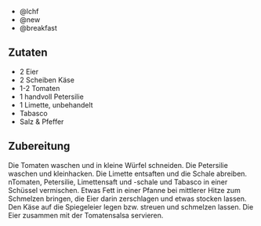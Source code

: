 - @lchf
- @new
- @breakfast

## Zutaten
- 2 Eier
- 2 Scheiben Käse
- 1-2 Tomaten
- 1 handvoll Petersilie
- 1 Limette, unbehandelt
- Tabasco
- Salz & Pfeffer

## Zubereitung
Die Tomaten waschen und in kleine Würfel schneiden. Die Petersilie waschen und kleinhacken. Die Limette entsaften und die Schale abreiben. nTomaten, Petersilie, Limettensaft und -schale und Tabasco in einer Schüssel vermischen.
Etwas Fett in einer Pfanne bei mittlerer Hitze zum Schmelzen bringen, die Eier darin zerschlagen und etwas stocken lassen. Den Käse auf die Spiegeleier legen bzw. streuen und schmelzen lassen.
Die Eier zusammen mit der Tomatensalsa servieren.

